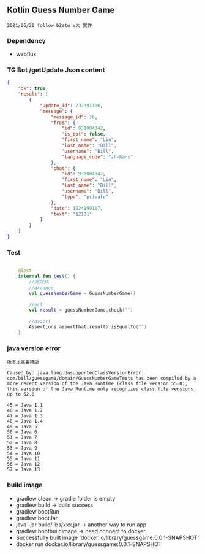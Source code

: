 ## Kotlin Guess Number Game

``2021/06/20 follow b2etw V大 實作``

### Dependency 

- webflux

### TG Bot /getUpdate Json content

```JSON
{
    "ok": true,
    "result": [
        {
            "update_id": 732391106,
            "message": {
                "message_id": 26,
                "from": {
                    "id": 931004342,
                    "is_bot": false,
                    "first_name": "Lin",
                    "last_name": "Bill",
                    "username": "Bill",
                    "language_code": "zh-hans"
                },
                "chat": {
                    "id": 931004342,
                    "first_name": "Lin",
                    "last_name": "Bill",
                    "username": "Bill",
                    "type": "private"
                },
                "date": 1624199117,
                "text": "12131"
            }
        }
    ]
}
```

### Test

```kotlin

    @Test
    internal fun test() {
        //測試3A
        //arrange
        val guessNumberGame = GuessNumberGame()

        //act
        val result = guessNumberGame.check("")

        //assert
        Assertions.assertThat(result).isEqualTo("")
    }

```

### java version error

```
版本太高要降版

Caused by: java.lang.UnsupportedClassVersionError: com/bill/guessgame/domain/GuessNumberGameTests has been compiled by a more recent version of the Java Runtime (class file version 55.0), 
this version of the Java Runtime only recognizes class file versions up to 52.0

45 = Java 1.1
46 = Java 1.2
47 = Java 1.3
48 = Java 1.4
49 = Java 5
50 = Java 6
51 = Java 7
52 = Java 8
53 = Java 9
54 = Java 10
55 = Java 11
56 = Java 12
57 = Java 13

```

### build image

- gradlew clean -> gradle folder is empty
- gradlew build -> build success
- gradlew bootRun
- gradlew bootJar
- java -jar build/libs/xxx.jar  -> another way to run app
- gradlew bootbuildimage -> need connect to docker
- Successfully built image 'docker.io/library/guessgame:0.0.1-SNAPSHOT'
- docker run docker.io/library/guessgame:0.0.1-SNAPSHOT



